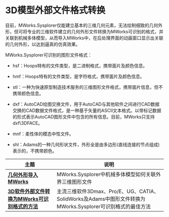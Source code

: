 # 3D模型外部文件格式转换

目前，MWorks.Sysplorer仅能建立基本的三维几何元素，无法绘制细致的几何外形，但可将专业的三维软件建立的几何外形文件转换为MWorks可识别的格式，并关联到机械多体模型，从而导入MWorks中，在后处理界面的动画窗口显示出关联的几何外形，以达到逼真的仿真效果。

MWorks.Sysplorer可识别的图形文件格式：

- hsf：Hoops特有的文件类型，是二进制格式，携带面片及颜色信息。

- hmf：Hoops特有的文件类型，是字符格式，携带面片及颜色信息。

- stl：一种为快速原型制造技术服务的三维图形文件格式，携带面片信息，但不携带颜色信息。

- dxf：AutoCAD绘图交换文件，用于AutoCAD与其他软件之间进行CAD数据交换的CAD数据文件格式，是一种基于矢量的ASCII文本格式。以带标记数据的形式表示AutoCAD图形文件中包含的所有信息。目前，MWorks只支持dxf\3DFACE。

- mnf：柔性体的模态中性文件。

- shl：Adams的一种几何形状文件，外形全是由多边形(直线连接的节点组成)表示的，不携带颜色。

| 主题                                                         | 说明                                                         |
| ------------------------------------------------------------ | ------------------------------------------------------------ |
| **[几何外形导入MWorks](#/forthExample/3DShapeFilesFormatConversion/Import3DShapeFiles)** | MWorks.Sysplorer中机械多体模型如何关联外界三维图形文件       |
| **[3D软件外部文件转换为MWorks可识别格式的方法](#/forthExample/3DShapeFilesFormatConversion/Conversion)** | 主流三维软件3Dmax、Pro/E、UG、CATIA、SolidWorks及Adams中图形文件转换为MWorks.Sysplorer可识别格式的最佳方法 |